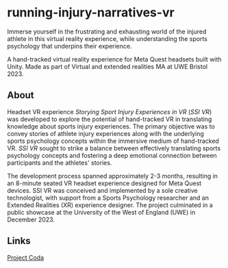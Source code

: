 # running-injury-narratives-vr

Immerse yourself in the frustrating and exhausting world of the injured athlete in this virtual reality experience, while understanding the sports psychology that underpins their experience.

A hand-tracked virtual reality experience for Meta Quest headsets built with Unity. Made as part of Virtual and extended realities MA at UWE Bristol 2023.

## About

Headset VR experience _Storying Sport Injury Experiences in VR_ (_SSI VR_) was developed to explore the potential of hand-tracked VR in translating knowledge about sports injury experiences. The primary objective was to convey stories of athlete injury experiences along with the underlying sports psychology concepts within the immersive medium of hand-tracked VR. _SSI VR_ sought to strike a balance between effectively translating sports psychology concepts and fostering a deep emotional connection between participants and the athletes' stories.

The development process spanned approximately 2-3 months, resulting in an 8-minute seated VR headset experience designed for Meta Quest devices. SSI VR was conceived and implemented by a sole creative technologist, with support from a Sports Psychology researcher and an Extended Realities (XR) experience designer. The project culminated in a public showcase at the University of the West of England (UWE) in December 2023.

## Links

[Project Coda](https://coda.io/d/Storying-sports-injury-experiences-in-VR_dSbtI3uK0M6/Project-details_suEEB#_luEq8)

